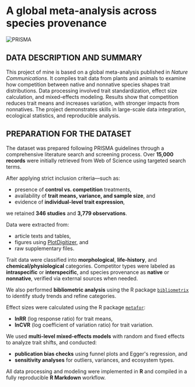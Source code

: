 # A global meta-analysis across species provenance

![PRISMA](https://github.com/user-attachments/assets/62745864-6dbb-4d51-8c98-f927d4c260d1)

## DATA DESCRIPTION AND SUMMARY

This project of mine is based on a global meta-analysis published in *Nature Communications*. It compiles trait data from plants and animals to examine how competition between native and nonnative species shapes trait distributions. Data processing involved trait standardization, effect size calculation, and mixed-effects modeling. Results show that competition reduces trait means and increases variation, with stronger impacts from nonnatives. The project demonstrates skills in large-scale data integration, ecological statistics, and reproducible analysis.


## PREPARATION FOR THE DATASET

The dataset was prepared following PRISMA guidelines through a comprehensive literature search and screening process. Over **15,000 records** were initially retrieved from Web of Science using targeted search terms.

After applying strict inclusion criteria—such as:
- presence of **control vs. competition** treatments,
- availability of **trait means, variance, and sample size**, and
- evidence of **individual-level trait expression**,

we retained **346 studies** and **3,779 observations**.

Data were extracted from:
- article texts and tables,
- figures using [PlotDigitizer](https://plotdigitizer.com/app), and
- raw supplementary files.

Trait data were classified into **morphological**, **life-history**, and **chemical/physiological** categories. Competitor types were labeled as **intraspecific** or **interspecific**, and species provenance as **native** or **nonnative**, verified via external sources when needed.

We also performed **bibliometric analysis** using the R package [`bibliometrix`](https://www.bibliometrix.org/) to identify study trends and refine categories.

Effect sizes were calculated using the R package [`metafor`](https://www.metafor-project.org/):
- **lnRR** (log response ratio) for trait means,
- **lnCVR** (log coefficient of variation ratio) for trait variation.

We used **multi-level mixed-effects models** with random and fixed effects to analyze trait shifts, and conducted:
- **publication bias checks** using funnel plots and Egger's regression, and
- **sensitivity analyses** for outliers, variances, and ecosystem types.

All data processing and modeling were implemented in **R** and compiled in a fully reproducible **R Markdown** workflow.

